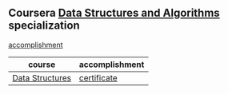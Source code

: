 ## Coursera [Data Structures and Algorithms](https://www.coursera.org/specializations/data-structures-algorithms) specialization

[accomplishment](https://www.coursera.org/account/accomplishments/specialization/certificate/K57D8UF82USU)

|course|accomplishment|
|------|--------------|
|[Data Structures](https://www.coursera.org/learn/data-structures)|[certificate](https://www.coursera.org/account/accomplishments/certificate/HN64HJLJJQA4)|
